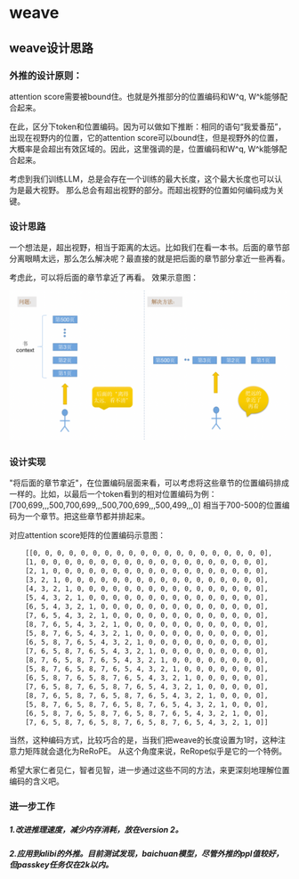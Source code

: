 # weave

## weave设计思路

### 外推的设计原则：
attention score需要被bound住。也就是外推部分的位置编码和W^q, W^k能够配合起来。


在此，区分下token和位置编码。因为可以做如下推断：相同的语句“我爱番茄”，出现在视野内的位置，它的attention score可以bound住，但是视野外的位置，大概率是会超出有效区域的。因此，这里强调的是，位置编码和W^q, W^k能够配合起来。


考虑到我们训练LLM，总是会存在一个训练的最大长度，这个最大长度也可以认为是最大视野。
那么总会有超出视野的部分。而超出视野的位置如何编码成为关键。



### 设计思路
一个想法是，超出视野，相当于距离的太远。比如我们在看一本书。后面的章节部分离眼睛太远，那么怎么解决呢？最直接的就是把后面的章节部分拿近一些再看。

考虑此，可以将后面的章节拿近了再看。
效果示意图：

![img.png](img.png)


### 设计实现
"将后面的章节拿近"，在位置编码层面来看，可以考虑将这些章节的位置编码排成一样的。比如，以最后一个token看到的相对位置编码为例：
[700,699,,,500,700,699,,,500,700,699,,,500,499,,,0]
相当于700-500的位置编码为一个章节。把这些章节都并排起来。

对应attention score矩阵的位置编码示意图：

        [[0, 0, 0, 0, 0, 0, 0, 0, 0, 0, 0, 0, 0, 0, 0, 0, 0, 0, 0, 0],
        [1, 0, 0, 0, 0, 0, 0, 0, 0, 0, 0, 0, 0, 0, 0, 0, 0, 0, 0, 0],
        [2, 1, 0, 0, 0, 0, 0, 0, 0, 0, 0, 0, 0, 0, 0, 0, 0, 0, 0, 0],
        [3, 2, 1, 0, 0, 0, 0, 0, 0, 0, 0, 0, 0, 0, 0, 0, 0, 0, 0, 0],
        [4, 3, 2, 1, 0, 0, 0, 0, 0, 0, 0, 0, 0, 0, 0, 0, 0, 0, 0, 0],
        [5, 4, 3, 2, 1, 0, 0, 0, 0, 0, 0, 0, 0, 0, 0, 0, 0, 0, 0, 0],
        [6, 5, 4, 3, 2, 1, 0, 0, 0, 0, 0, 0, 0, 0, 0, 0, 0, 0, 0, 0],
        [7, 6, 5, 4, 3, 2, 1, 0, 0, 0, 0, 0, 0, 0, 0, 0, 0, 0, 0, 0],
        [8, 7, 6, 5, 4, 3, 2, 1, 0, 0, 0, 0, 0, 0, 0, 0, 0, 0, 0, 0],
        [5, 8, 7, 6, 5, 4, 3, 2, 1, 0, 0, 0, 0, 0, 0, 0, 0, 0, 0, 0],
        [6, 5, 8, 7, 6, 5, 4, 3, 2, 1, 0, 0, 0, 0, 0, 0, 0, 0, 0, 0],
        [7, 6, 5, 8, 7, 6, 5, 4, 3, 2, 1, 0, 0, 0, 0, 0, 0, 0, 0, 0],
        [8, 7, 6, 5, 8, 7, 6, 5, 4, 3, 2, 1, 0, 0, 0, 0, 0, 0, 0, 0],
        [5, 8, 7, 6, 5, 8, 7, 6, 5, 4, 3, 2, 1, 0, 0, 0, 0, 0, 0, 0],
        [6, 5, 8, 7, 6, 5, 8, 7, 6, 5, 4, 3, 2, 1, 0, 0, 0, 0, 0, 0],
        [7, 6, 5, 8, 7, 6, 5, 8, 7, 6, 5, 4, 3, 2, 1, 0, 0, 0, 0, 0],
        [8, 7, 6, 5, 8, 7, 6, 5, 8, 7, 6, 5, 4, 3, 2, 1, 0, 0, 0, 0],
        [5, 8, 7, 6, 5, 8, 7, 6, 5, 8, 7, 6, 5, 4, 3, 2, 1, 0, 0, 0],
        [6, 5, 8, 7, 6, 5, 8, 7, 6, 5, 8, 7, 6, 5, 4, 3, 2, 1, 0, 0],
        [7, 6, 5, 8, 7, 6, 5, 8, 7, 6, 5, 8, 7, 6, 5, 4, 3, 2, 1, 0]]


当然，这种编码方式，比较巧合的是，当我们把weave的长度设置为1时，这种注意力矩阵就会退化为ReRoPE。
从这个角度来说，ReRope似乎是它的一个特例。

希望大家仁者见仁，智者见智，进一步通过这些不同的方法，来更深刻地理解位置编码的含义吧。



### 进一步工作

##### 1.改进推理速度，减少内存消耗，放在version 2。
##### 2.应用到alibi的外推。目前测试发现，baichuan模型，尽管外推的ppl值较好，但passkey任务仅在2k以内。



